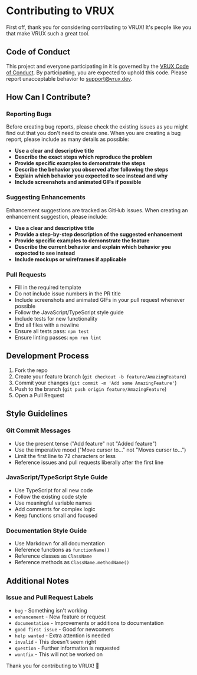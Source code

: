 # Contributing to VRUX

First off, thank you for considering contributing to VRUX! It's people like you that make VRUX such a great tool.

## Code of Conduct

This project and everyone participating in it is governed by the [VRUX Code of Conduct](CODE_OF_CONDUCT.md). By participating, you are expected to uphold this code. Please report unacceptable behavior to [support@vrux.dev](mailto:support@vrux.dev).

## How Can I Contribute?

### Reporting Bugs

Before creating bug reports, please check the existing issues as you might find out that you don't need to create one. When you are creating a bug report, please include as many details as possible:

* **Use a clear and descriptive title**
* **Describe the exact steps which reproduce the problem**
* **Provide specific examples to demonstrate the steps**
* **Describe the behavior you observed after following the steps**
* **Explain which behavior you expected to see instead and why**
* **Include screenshots and animated GIFs if possible**

### Suggesting Enhancements

Enhancement suggestions are tracked as GitHub issues. When creating an enhancement suggestion, please include:

* **Use a clear and descriptive title**
* **Provide a step-by-step description of the suggested enhancement**
* **Provide specific examples to demonstrate the feature**
* **Describe the current behavior and explain which behavior you expected to see instead**
* **Include mockups or wireframes if applicable**

### Pull Requests

* Fill in the required template
* Do not include issue numbers in the PR title
* Include screenshots and animated GIFs in your pull request whenever possible
* Follow the JavaScript/TypeScript style guide
* Include tests for new functionality
* End all files with a newline
* Ensure all tests pass: `npm test`
* Ensure linting passes: `npm run lint`

## Development Process

1. Fork the repo
2. Create your feature branch (`git checkout -b feature/AmazingFeature`)
3. Commit your changes (`git commit -m 'Add some AmazingFeature'`)
4. Push to the branch (`git push origin feature/AmazingFeature`)
5. Open a Pull Request

## Style Guidelines

### Git Commit Messages

* Use the present tense ("Add feature" not "Added feature")
* Use the imperative mood ("Move cursor to..." not "Moves cursor to...")
* Limit the first line to 72 characters or less
* Reference issues and pull requests liberally after the first line

### JavaScript/TypeScript Style Guide

* Use TypeScript for all new code
* Follow the existing code style
* Use meaningful variable names
* Add comments for complex logic
* Keep functions small and focused

### Documentation Style Guide

* Use Markdown for all documentation
* Reference functions as `functionName()`
* Reference classes as `ClassName`
* Reference methods as `ClassName.methodName()`

## Additional Notes

### Issue and Pull Request Labels

* `bug` - Something isn't working
* `enhancement` - New feature or request
* `documentation` - Improvements or additions to documentation
* `good first issue` - Good for newcomers
* `help wanted` - Extra attention is needed
* `invalid` - This doesn't seem right
* `question` - Further information is requested
* `wontfix` - This will not be worked on

Thank you for contributing to VRUX! 🚀